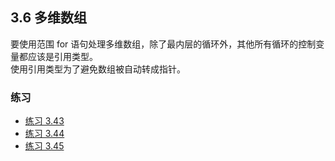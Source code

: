 ## 3.6 多维数组
要使用范围 for 语句处理多维数组，除了最内层的循环外，其他所有循环的控制变量都应该是引用类型。  
使用引用类型为了避免数组被自动转成指针。

### 练习
* [练习 3.43](../src/quiz_3.43.cpp)
* [练习 3.44](../src/quiz_3.44.cpp)
* [练习 3.45](../src/quiz_3.45.cpp)
